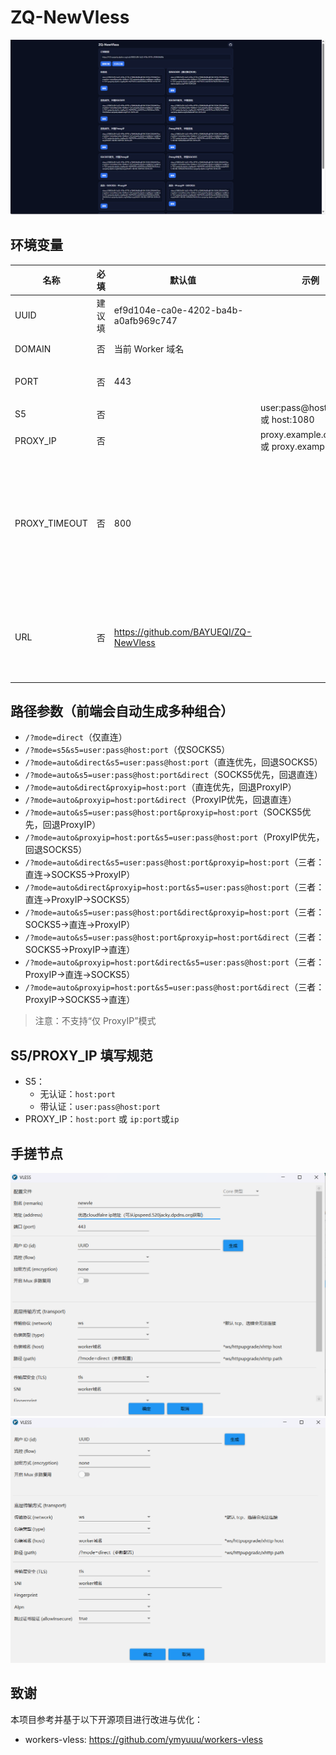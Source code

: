 # ZQ-NewVless
![v2rayN](3.png)


## 环境变量

| 名称 | 必填 | 默认值 | 示例 | 说明 |
| --- | --- | --- | --- | --- |
| UUID | 建议填 | ef9d104e-ca0e-4202-ba4b-a0afb969c747 | | VLESS 用户 ID 和访问密码|
| DOMAIN | 否 | 当前 Worker 域名 | | cloudflare优选域名 |
| PORT | 否 | 443 |  | cloudflare优选域名端口 |
| S5 | 否 |  | user:pass@host:1080 或 host:1080 | SOCKS5 |
| PROXY_IP | 否 |  | proxy.example.com:443或 proxy.example.com|反代cloudflare |
| PROXY_TIMEOUT | 否 | 800 |  | ProxyIP 首字节等待超时（毫秒），超时触发回退（如果proxyip优先的节点无法使用，可调节此值） |
| URL | 否 | https://github.com/BAYUEQI/ZQ-NewVless|  |输入UUID不正确会跳转到这个网址(记得带上htttps或者http)|





## 路径参数（前端会自动生成多种组合）

  * `/?mode=direct`（仅直连）
  * `/?mode=s5&s5=user:pass@host:port`（仅SOCKS5）
  * `/?mode=auto&direct&s5=user:pass@host:port`（直连优先，回退SOCKS5）
  * `/?mode=auto&s5=user:pass@host:port&direct`（SOCKS5优先，回退直连）
  * `/?mode=auto&direct&proxyip=host:port`（直连优先，回退ProxyIP）
  * `/?mode=auto&proxyip=host:port&direct`（ProxyIP优先，回退直连）
  * `/?mode=auto&s5=user:pass@host:port&proxyip=host:port`（SOCKS5优先，回退ProxyIP）
  * `/?mode=auto&proxyip=host:port&s5=user:pass@host:port`（ProxyIP优先，回退SOCKS5）
  * `/?mode=auto&direct&s5=user:pass@host:port&proxyip=host:port`（三者：直连→SOCKS5→ProxyIP）
  * `/?mode=auto&direct&proxyip=host:port&s5=user:pass@host:port`（三者：直连→ProxyIP→SOCKS5）
  * `/?mode=auto&s5=user:pass@host:port&direct&proxyip=host:port`（三者：SOCKS5→直连→ProxyIP）
  * `/?mode=auto&s5=user:pass@host:port&proxyip=host:port&direct`（三者：SOCKS5→ProxyIP→直连）
  * `/?mode=auto&proxyip=host:port&direct&s5=user:pass@host:port`（三者：ProxyIP→直连→SOCKS5）
  * `/?mode=auto&proxyip=host:port&s5=user:pass@host:port&direct`（三者：ProxyIP→SOCKS5→直连）

> 注意：不支持“仅 ProxyIP”模式

## S5/PROXY_IP 填写规范

- S5：
  - 无认证：`host:port`
  - 带认证：`user:pass@host:port`
- PROXY_IP：`host:port` 或 `ip:port`或`ip`

## 手搓节点
![v2rayN](1.png)
![nekobox](2.png)
## 致谢

本项目参考并基于以下开源项目进行改进与优化：
- workers-vless: https://github.com/ymyuuu/workers-vless
